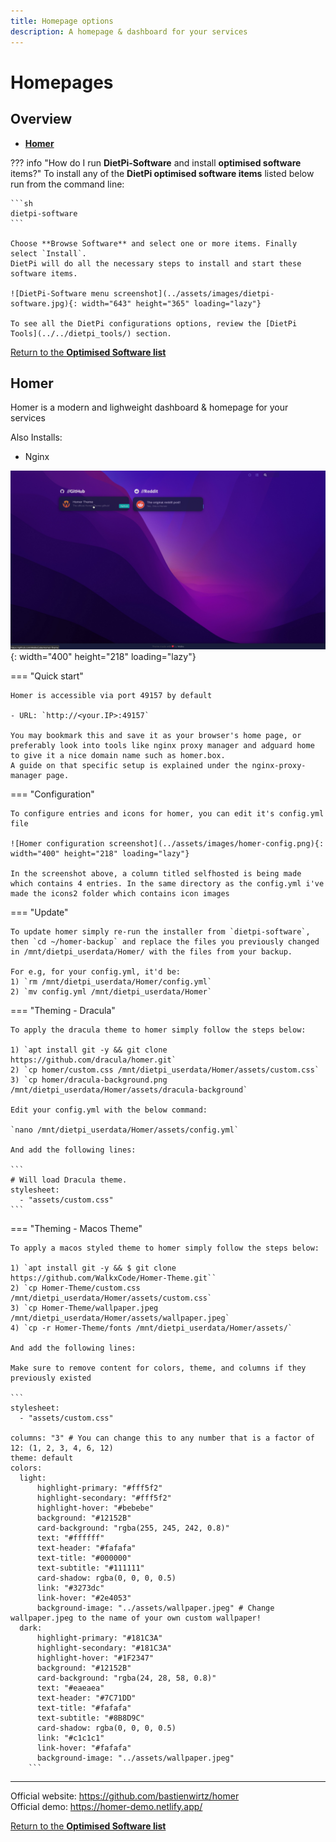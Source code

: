 ```yaml
---
title: Homepage options
description: A homepage & dashboard for your services
---
```


# Homepages

## Overview

- [**Homer**](#Homer)


??? info "How do I run **DietPi-Software** and install **optimised software** items?"
    To install any of the **DietPi optimised software items** listed below run from the command line:

    ```sh
    dietpi-software
    ```

    Choose **Browse Software** and select one or more items. Finally select `Install`.  
    DietPi will do all the necessary steps to install and start these software items.

    ![DietPi-Software menu screenshot](../assets/images/dietpi-software.jpg){: width="643" height="365" loading="lazy"}

    To see all the DietPi configurations options, review the [DietPi Tools](../../dietpi_tools/) section.

[Return to the **Optimised Software list**](../../software/)

## Homer

Homer is a modern and lighweight dashboard & homepage for your services

Also Installs:

- Nginx

![Homer preview screenshot](../assets/images/homer-preview.png){: width="400" height="218" loading="lazy"}

=== "Quick start"

    Homer is accessible via port 49157 by default

	- URL: `http://<your.IP>:49157`
    
	You may bookmark this and save it as your browser's home page, or preferably look into tools like nginx proxy manager and adguard home to give it a nice domain name such as homer.box.
	A guide on that specific setup is explained under the nginx-proxy-manager page.
     
=== "Configuration"

	To configure entries and icons for homer, you can edit it's config.yml file 

 	![Homer configuration screenshot](../assets/images/homer-config.png){: width="400" height="218" loading="lazy"}
 
	In the screenshot above, a column titled selfhosted is being made which contains 4 entries. In the same directory as the config.yml i've made the icons2 folder which contains icon images
 
=== "Update"

	To update homer simply re-run the installer from `dietpi-software`, then `cd ~/homer-backup` and replace the files you previously changed in /mnt/dietpi_userdata/Homer/ with the files from your backup. 
    
    For e.g, for your config.yml, it'd be:
    1) `rm /mnt/dietpi_userdata/Homer/config.yml`
    2) `mv config.yml /mnt/dietpi_userdata/Homer`
	
=== "Theming - Dracula"

 	To apply the dracula theme to homer simply follow the steps below:
		
	1) `apt install git -y && git clone https://github.com/dracula/homer.git`
	2) `cp homer/custom.css /mnt/dietpi_userdata/Homer/assets/custom.css`
	3) `cp homer/dracula-background.png /mnt/dietpi_userdata/Homer/assets/dracula-background`
		
	Edit your config.yml with the below command:
		
	`nano /mnt/dietpi_userdata/Homer/assets/config.yml`
		
	And add the following lines:
		
	```
	# Will load Dracula theme.
	stylesheet:
	  - "assets/custom.css"
	```
		
=== "Theming - Macos Theme"
		
	To apply a macos styled theme to homer simply follow the steps below:
		
	1) `apt install git -y && $ git clone https://github.com/WalkxCode/Homer-Theme.git``
	2) `cp Homer-Theme/custom.css /mnt/dietpi_userdata/Homer/assets/custom.css`
	3) `cp Homer-Theme/wallpaper.jpeg /mnt/dietpi_userdata/Homer/assets/wallpaper.jpeg`
	4) `cp -r Homer-Theme/fonts /mnt/dietpi_userdata/Homer/assets/`
		
	And add the following lines:
		
	Make sure to remove content for colors, theme, and columns if they previously existed
	
	```
	stylesheet:
	  - "assets/custom.css"

	columns: "3" # You can change this to any number that is a factor of 12: (1, 2, 3, 4, 6, 12)
	theme: default
	colors:
	  light:
	      highlight-primary: "#fff5f2"
		  highlight-secondary: "#fff5f2"
          highlight-hover: "#bebebe"
		  background: "#12152B"
		  card-background: "rgba(255, 245, 242, 0.8)"
		  text: "#ffffff"
		  text-header: "#fafafa"
		  text-title: "#000000"
		  text-subtitle: "#111111"
		  card-shadow: rgba(0, 0, 0, 0.5)
		  link: "#3273dc"
		  link-hover: "#2e4053"
		  background-image: "../assets/wallpaper.jpeg" # Change wallpaper.jpeg to the name of your own custom wallpaper!
	  dark:
		  highlight-primary: "#181C3A"
		  highlight-secondary: "#181C3A"
		  highlight-hover: "#1F2347"
		  background: "#12152B"
		  card-background: "rgba(24, 28, 58, 0.8)"
		  text: "#eaeaea"
		  text-header: "#7C71DD"
		  text-title: "#fafafa"
		  text-subtitle: "#8B8D9C"
		  card-shadow: rgba(0, 0, 0, 0.5)
		  link: "#c1c1c1"
		  link-hover: "#fafafa"
		  background-image: "../assets/wallpaper.jpeg"
		```
		
***

Official website: <https://github.com/bastienwirtz/homer>  
Official demo: <https://homer-demo.netlify.app/>


[Return to the **Optimised Software list**](../../software/)
